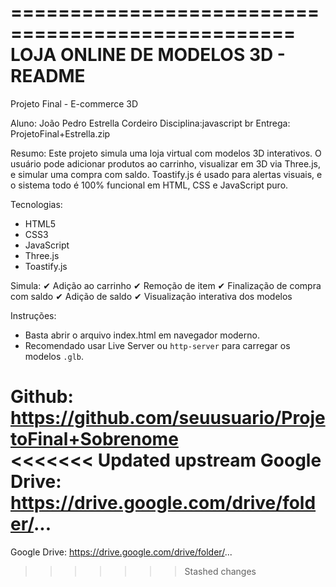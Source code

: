 ==================================================
 LOJA ONLINE DE MODELOS 3D - README
==================================================

Projeto Final - E-commerce 3D

Aluno: João Pedro Estrella Cordeiro
Disciplina:javascript br
Entrega: ProjetoFinal+Estrella.zip

Resumo:
Este projeto simula uma loja virtual com modelos 3D interativos. O usuário pode adicionar produtos ao carrinho, visualizar em 3D via Three.js, e simular uma compra com saldo.
Toastify.js é usado para alertas visuais, e o sistema todo é 100% funcional em HTML, CSS e JavaScript puro.

Tecnologias:
- HTML5
- CSS3
- JavaScript
- Three.js
- Toastify.js

Simula:
✔ Adição ao carrinho
✔ Remoção de item
✔ Finalização de compra com saldo
✔ Adição de saldo
✔ Visualização interativa dos modelos

Instruções:
- Basta abrir o arquivo index.html em navegador moderno.
- Recomendado usar Live Server ou `http-server` para carregar os modelos `.glb`.

Github: https://github.com/seuusuario/ProjetoFinal+Sobrenome  
<<<<<<< Updated upstream
Google Drive: https://drive.google.com/drive/folder/...
=======
Google Drive: https://drive.google.com/drive/folder/...
>>>>>>> Stashed changes

